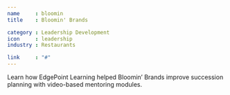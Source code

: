 ```yaml
---
name     : bloomin
title    : Bloomin' Brands

category : Leadership Development
icon     : leadership
industry : Restaurants

link     : "#"
---
```

Learn how EdgePoint Learning helped Bloomin’ Brands improve succession planning with video-based mentoring modules.

